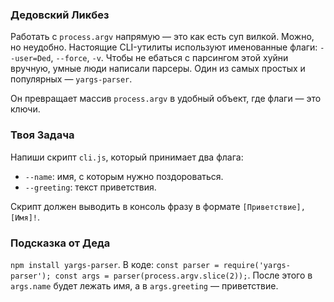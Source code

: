 ### Дедовский Ликбез

Работать с `process.argv` напрямую — это как есть суп вилкой. Можно, но неудобно. Настоящие CLI-утилиты используют именованные флаги: `--user=Ded`, `--force`, `-v`. Чтобы не ебаться с парсингом этой хуйни вручную, умные люди написали парсеры. Один из самых простых и популярных — `yargs-parser`.

Он превращает массив `process.argv` в удобный объект, где флаги — это ключи.

### Твоя Задача

Напиши скрипт `cli.js`, который принимает два флага:

- `--name`: имя, с которым нужно поздороваться.
- `--greeting`: текст приветствия.

Скрипт должен выводить в консоль фразу в формате `[Приветствие], [Имя]!`.

### Подсказка от Деда

`npm install yargs-parser`. В коде: `const parser = require('yargs-parser'); const args = parser(process.argv.slice(2));`. После этого в `args.name` будет лежать имя, а в `args.greeting` — приветствие.

